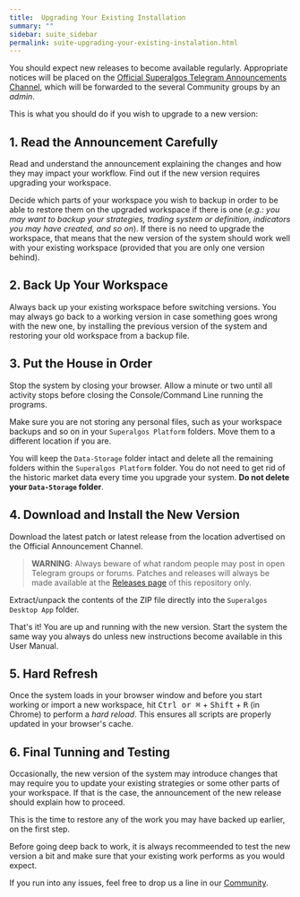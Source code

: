 ```yaml
---
title:  Upgrading Your Existing Installation
summary: ""
sidebar: suite_sidebar
permalink: suite-upgrading-your-existing-instalation.html
---
```


You should expect new releases to become available regularly. Appropriate notices will be placed on the [Official Superalgos Telegram Announcements Channel](https://t.me/superalgos), which will be forwarded to the several Community groups by an *admin*.

This is what you should do if you wish to upgrade to a new version:

## 1. Read the Announcement Carefully

Read and understand the announcement explaining the changes and how they may impact your workflow. Find out if the new version requires upgrading your workspace. 

Decide which parts of your workspace you wish to backup in order to be able to restore them on the upgraded workspace if there is one (*e.g.: you may want to backup your strategies, trading system or definition, indicators you may have created, and so on*). If there is no need to upgrade the workspace, that means that the new version of the system should work well with your existing workspace (provided that you are only one version behind).

## 2. Back Up Your Workspace

Always back up your existing workspace before switching versions. You may always go back to a working version in case something goes wrong with the new one, by installing the previous version of the system and restoring your old workspace from a backup file.

## 3. Put the House in Order

Stop the system by closing your browser. Allow a minute or two until all activity stops before closing the Console/Command Line running the programs.

Make sure you are not storing any personal files, such as your workspace backups and so on in your ```Superalgos Platform``` folders. Move them to a different location if you are.

You will keep the ```Data-Storage``` folder intact and delete all the remaining folders within the ```Superalgos Platform``` folder. You do not need to get rid of the historic market data every time you upgrade your system. **Do not delete your ```Data-Storage``` folder**.

## 4. Download and Install the New Version

Download the latest patch or latest release from the location advertised on the Official Announcement Channel.

> **WARNING**: Always beware of what random people may post in open Telegram groups or forums. Patches and releases will always be made available at the [Releases page](https://github.com/Superalgos/Platform/releases) of this repository only.

Extract/unpack the contents of the ZIP file directly into the ```Superalgos Desktop App``` folder. 

That's it! You are up and running with the new version. Start the system the same way you always do unless new instructions become available in this User Manual.

## 5. Hard Refresh

Once the system loads in your browser window and before you start working or import a new workspace, hit <kbd>Ctrl or &#8984;</kbd> + <kbd>Shift</kbd> + <kbd>R</kbd> (in Chrome) to perform a *hard reload*. This ensures all scripts are properly updated in your browser's cache.

## 6. Final Tunning and Testing

Occasionally, the new version of the system may introduce changes that may require you to update your existing strategies or some other parts of your workspace. If that is the case, the announcement of the new release should explain how to proceed.

This is the time to restore any of the work you may have backed up earlier, on the first step.

Before going deep back to work, it is always recommeended to test the new version a bit and make sure that your existing work performs as you would expect.

If you run into any issues, feel free to drop us a line in our <a href="https://t.me/superalgoscommunity" rel="nofollow" rel="noopener" target="_blank">Community</a>.